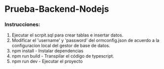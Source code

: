 # Prueba-Backend-Nodejs

### Instrucciones:

1. Ejecutar el scrpit.sql para crear tablas e insertar datos.
2. Modificar el 'username' y 'password' del ormconfig.json de acuerdo a la configuracion local del gestor de base de datos.
3. npm install - Instalar dependencias
4. npm run build - Transpilar el código de typescript.
5. npm run dev - Ejecutar el proyecto